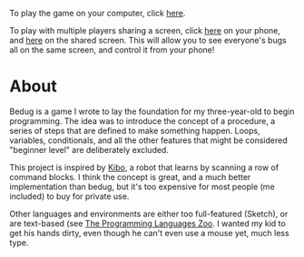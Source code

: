 To play the game on your computer, click [here](bedug.herokuapp.com/).

To play with multiple players sharing a screen, click [here](bedug.herokuapp.com/control) on your phone, and [here](bedug.herokuapp.com/canvas) on the shared screen. This will allow you to see everyone's bugs all on the same screen, and control it from your phone!

# About

Bedug is a game I wrote to lay the foundation for my three-year-old to begin programming. The idea was to introduce the concept of a procedure, a series of steps that are defined to make something happen. Loops, variables, conditionals, and all the other features that might be considered "beginner level" are deliberately excluded.

This project is inspired by [Kibo](http://kinderlabrobotics.com/kibo/), a robot that learns by scanning a row of command blocks. I think the concept is great, and a much better implementation than bedug, but it's too expensive for most people (me included) to buy for private use.

Other languages and environments are either too full-featured (Sketch), or are text-based (see [The Programming Languages Zoo](http://plzoo.andrej.com/index.html). I wanted my kid to get his hands dirty, even though he can't even use a mouse yet, much less type.

